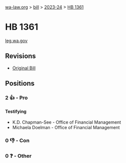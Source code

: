 [wa-law.org](/) > [bill](/bill/) > [2023-24](/bill/2023-24/) > [HB 1361](/bill/2023-24/hb/1361/)

# HB 1361
[leg.wa.gov](https://app.leg.wa.gov/billsummary?BillNumber=1361&Year=2023&Initiative=false)

## Revisions
* [Original Bill](1/)

## Positions
### 2 👍 - Pro
#### Testifying
* K.D. Chapman-See - Office of Financial Management
* Michaela Doelman - Office of Financial Management

### 0 👎 - Con

### 0 ❓ - Other
